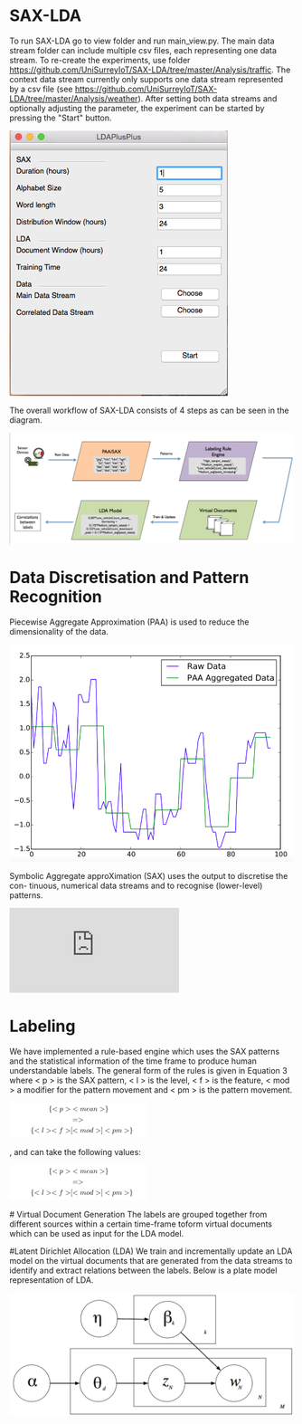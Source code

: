 # SAX-LDA

To run SAX-LDA go to view folder and run main_view.py. The main data stream folder can include multiple csv files, each representing one data stream. To re-create the experiments, use folder https://github.com/UniSurreyIoT/SAX-LDA/tree/master/Analysis/traffic.
The context data stream currently only supports one data stream represented by a csv file (see https://github.com/UniSurreyIoT/SAX-LDA/tree/master/Analysis/weather).
After setting both data streams and optionally adjusting the parameter, the experiment can be started by pressing the "Start" button. 

![alt text](https://github.com/UniSurreyIoT/SAX-LDA/blob/master/images/LDAPlusPlusGui.png)

The overall workflow of SAX-LDA consists of 4 steps as can be seen in the diagram. 

![alt text](https://github.com/UniSurreyIoT/SAX-LDA/blob/master/images/WorkflowNew.png)


# Data Discretisation and Pattern Recognition
Piecewise Aggregate Approximation (PAA) is used to reduce the dimensionality of the data.

![alt text](https://github.com/UniSurreyIoT/SAX-LDA/blob/master/images/paa.png)

Symbolic Aggregate approXimation (SAX) uses the output to discretise the con- tinuous, numerical data streams and to recognise (lower-level) patterns.

![alt text](https://github.com/UniSurreyIoT/SAX-LDA/blob/master/images/sax2.pdf)

# Labeling
We have implemented a rule-based engine which uses the SAX patterns and the statistical information of the time frame to produce human understandable labels. The general form of the rules is given in Equation 3 where < p > is the SAX pattern, < l > is the level, < f > is the feature, < mod > a modifier for the pattern movement and < pm > is the pattern movement. 

![alt text](https://github.com/UniSurreyIoT/SAX-LDA/blob/master/images/rules.png)

<l>, <m> and <pm> can take the following values:

![alt text](https://github.com/UniSurreyIoT/SAX-LDA/blob/master/images/rules.png)

# Virtual Document Generation
The labels are grouped together from different sources within a certain time-frame toform virtual documents which can be used as input for the LDA model.

#Latent Dirichlet Allocation (LDA)
We train and incrementally update an LDA model on the virtual documents that are generated from the data streams to identify and extract relations between the labels.
Below is a plate model representation of LDA. 

![alt text](https://github.com/UniSurreyIoT/SAX-LDA/blob/master/images/platemodel.png)

